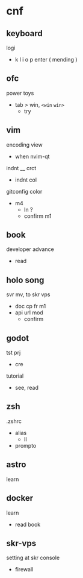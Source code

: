 
# cnf


## keyboard

logi
- k l i o p enter ( mending )


## ofc

power toys
- tab > win, `<win` `win>`
  - try


## vim

encoding view
- when nvim-qt

indnt __ crct
- indnt col

gitconfig color
- m4
  - ln ?
  - confirm m1


## book

developer advance
- read


## holo song

svr mv, to skr vps
- doc cp fr m1
- api url mod
  - confirm


## godot

tst prj
- cre

tutorial
- see, read


## zsh

.zshrc
- alias
  - ll
- prompto


## astro

learn


## docker

learn
- read book


## skr-vps

setting at skr console
- firewall


